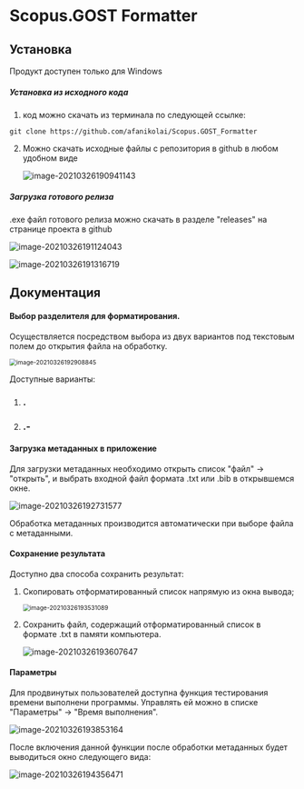 # Scopus.GOST Formatter

## Установка

Продукт доступен только для Windows

##### Установка из исходного кода

1. код можно скачать из терминала по следующей ссылке: 

`git clone https://github.com/afanikolai/Scopus.GOST_Formatter`

2. Можно скачать исходные файлы с репозитория в github в любом удобном виде

   ![image-20210326190941143](C:\Users\nik-a\AppData\Roaming\Typora\typora-user-images\image-20210326190941143.png)

##### Загрузка готового релиза

.ехе файл готового релиза можно скачать в разделе "releases" на странице проекта в github 

![image-20210326191124043](C:\Users\nik-a\AppData\Roaming\Typora\typora-user-images\image-20210326191124043.png)

![image-20210326191316719](C:\Users\nik-a\AppData\Roaming\Typora\typora-user-images\image-20210326191316719.png)



## Документация

#### Выбор разделителя для форматирования.

Осуществляется посредством выбора из двух вариантов под текстовым полем до открытия файла на обработку.

<img src="C:\Users\nik-a\AppData\Roaming\Typora\typora-user-images\image-20210326192908845.png" alt="image-20210326192908845" style="zoom:75%;" />

Доступные варианты: 

1. ### **.**

2. ### **.-**



#### Загрузка метаданных в приложение

Для загрузки метаданных необходимо открыть список "файл" -> "открыть", и выбрать входной файл формата .txt или .bib в открывшемся окне.

![image-20210326192731577](C:\Users\nik-a\AppData\Roaming\Typora\typora-user-images\image-20210326192731577.png)

Обработка метаданных производится автоматически при выборе файла с метаданными.

#### Сохранение результата

Доступно два способа сохранить результат: 

1. Скопировать отформатированный список напрямую из окна вывода; 

   <img src="C:\Users\nik-a\AppData\Roaming\Typora\typora-user-images\image-20210326193531089.png" alt="image-20210326193531089" style="zoom:75%;" />

2. Сохранить файл, содержащий отформатированный список в формате .txt в памяти компьютера.

   ![image-20210326193607647](C:\Users\nik-a\AppData\Roaming\Typora\typora-user-images\image-20210326193607647.png)

#### Параметры

Для продвинутых пользователей доступна функция тестирования времени выполнени программы. Управлять ей можно в списке "Параметры" -> "Время выполнения".

![image-20210326193853164](C:\Users\nik-a\AppData\Roaming\Typora\typora-user-images\image-20210326193853164.png)



После включения данной функции после обработки метаданных будет выводиться окно следующего вида:

![image-20210326194356471](C:\Users\nik-a\AppData\Roaming\Typora\typora-user-images\image-20210326194356471.png)